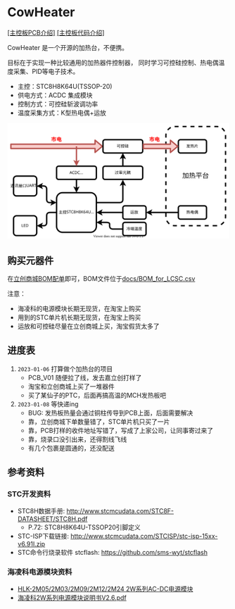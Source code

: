 # CowHeater

[[主控板PCB介绍]](pcb_mb/README.md) [[主控板代码介绍]](src_mb/README.md)

CowHeater 是一个开源的加热台，不便携。

目标在于实现一种比较通用的加热器件控制器，
同时学习可控硅控制、热电偶温度采集、PID等电子技术。

- 主控：STC8H8K64U(TSSOP-20)
- 供电方式：ACDC 集成模块
- 控制方式：可控硅斩波调功率
- 温度采集方式：K型热电偶+运放

![system block diagram](./docs/system.svg)

## 购买元器件

在[立创商城BOM配单](https://bom.szlcsc.com/bom/upload.html)即可，BOM文件位于[docs/BOM_for_LCSC.csv](docs/BOM_for_LCSC.csv)

注意：

- 海凌科的电源模块长期无现货，在淘宝上购买
- 用到的STC单片机长期无现货，在淘宝上购买
- 运放和可控硅尽量在立创商城上买，淘宝假货太多了

## 进度表

1. `2023-01-06` 打算做个加热台的项目
   - PCB_V01 随便拉了线，发去嘉立创打样了
   - 淘宝和立创商城上买了一堆器件
   - 买了某仙子的PTC，后面再搞高温的MCH发热板吧
2. `2023-01-08` 等快递ing
   - BUG: 发热板热量会通过铜柱传导到PCB上面，后面需要解决
   - 靠，立创商城下单数量错了，STC单片机只买了一片
   - 靠，PCB打样的收件地址写错了，写成了上家公司，让同事寄过来了
   - 靠，烧录口没引出来，还得割线飞线
   - 有几个包裹是圆通的，还没配送

## 参考资料

### STC开发资料

- STC8H数据手册: <http://www.stcmcudata.com/STC8F-DATASHEET/STC8H.pdf>
  - P.72: STC8H8K64U-TSSOP20引脚定义
- STC-ISP下载链接: <http://www.stcmcudata.com/STCISP/stc-isp-15xx-v6.91I.zip>
- STC命令行烧录软件 stcflash: <https://github.com/sms-wyt/stcflash>

### 海凌科电源模块资料

- [HLK-2M05/2M03/2M09/2M12/2M24 2W系列AC-DC电源模块](<https://www.hlktech.com/Goods-39.html>)
- [海凌科2W系列电源模块说明书V2.6.pdf](http://r0.hlktech.com/download/ACDC%E7%94%B5%E6%BA%90%E6%A8%A1%E5%9D%972W%E7%B3%BB%E5%88%97/1/%E6%B5%B7%E5%87%8C%E7%A7%912W%E7%B3%BB%E5%88%97%E7%94%B5%E6%BA%90%E6%A8%A1%E5%9D%97%E8%AF%B4%E6%98%8E%E4%B9%A6V2.6.pdf)
